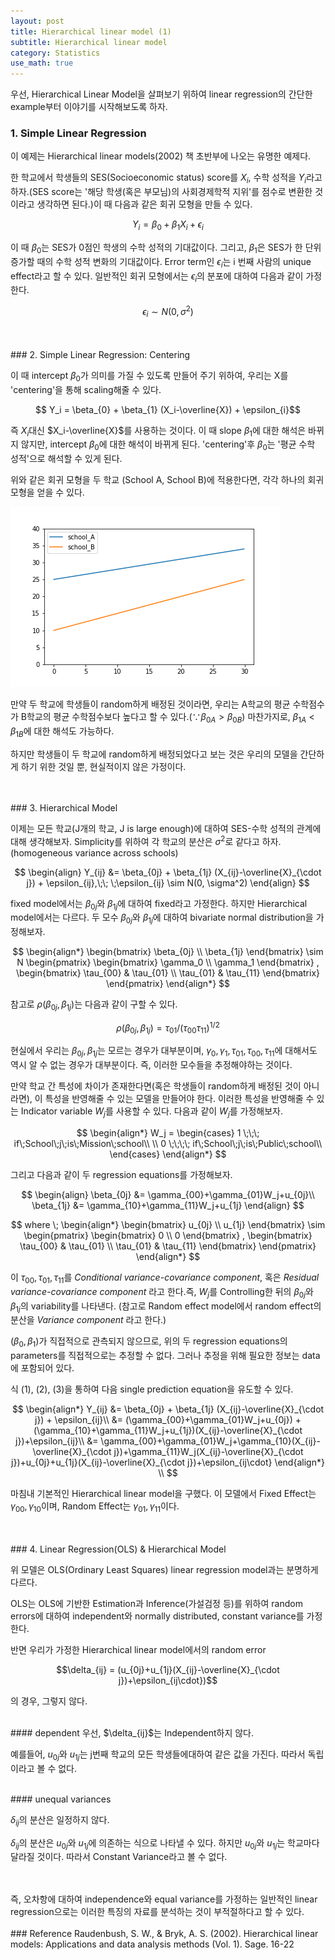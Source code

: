```yaml
---
layout: post
title: Hierarchical linear model (1)
subtitle: Hierarchical linear model
category: Statistics
use_math: true
---
```


우선, Hierarchical Linear Model을 살펴보기 위하여 linear regression의 간단한 example부터 이야기를 시작해보도록 하자.  

### 1. Simple Linear Regression
이 예제는 Hierarchical linear models(2002) 책 초반부에 나오는 유명한 예제다.

한 학교에서 학생들의 SES(Socioeconomic status) score를 $X_i$, 수학 성적을 $Y_i$라고 하자.(SES score는 '해당 학생(혹은 부모님)의 사회경제학적 지위'를 점수로 변환한 것이라고 생각하면 된다.)이 때 다음과 같은 회귀 모형을 만들 수 있다.

$$ Y_i = \beta_0 + \beta_1 X_i + \epsilon_i$$

이 때 $\beta_0$는 SES가 0점인 학생의 수학 성적의 기대값이다. 그리고, $\beta_1$은 SES가 한 단위 증가할 때의 수학 성적 변화의 기대값이다. Error term인 $\epsilon_i$는 i 번째 사람의 unique effect라고 할 수 있다. 일반적인 회귀 모형에서는 $\epsilon_i$의 분포에 대하여 다음과 같이 가정한다.

$$ \epsilon_i \sim N(0, \sigma^2)$$

<br>
<br>
### 2. Simple Linear Regression: Centering

이 때 intercept $\beta_0$가 의미를 가질 수 있도록 만들어 주기 위하여, 우리는 X를 'centering'을 통해 scaling해줄 수 있다.

$$ Y_i = \beta_{0} + \beta_{1} (X_i-\overline{X}) + \epsilon_{i}$$

즉 $X_i$대신 $X_i-\overline{X}$를 사용하는 것이다. 이 때 slope $\beta_{1}$에 대한 해석은 바뀌지 않지만, intercept $\beta_{0}$에 대한 해석이 바뀌게 된다. 'centering'후 $\beta_{0}$는 '평균 수학 성적'으로 해석할 수 있게 된다.

위와 같은 회귀 모형을 두 학교 (School A, School B)에 적용한다면, 각각 하나의 회귀 모형을 얻을 수 있다.  

<img src = '/post_img/191103/two_schools.png'/>

만약 두 학교에 학생들이 random하게 배정된 것이라면, 우리는 A학교의 평균 수학점수가 B학교의 평균 수학점수보다 높다고 할 수 있다.($\because \beta_{0A} >  \beta_{0B}$) 마찬가지로, $\beta_{1A} < \beta_{1B}$에 대한 해석도 가능하다.

하지만 학생들이 두 학교에 random하게 배정되었다고 보는 것은 우리의 모델을 간단하게 하기 위한 것일 뿐, 현실적이지 않은 가정이다.

<br>
<br>
### 3. Hierarchical Model

이제는 모든 학교(J개의 학교, J is large enough)에 대하여 SES-수학 성적의 관계에 대해 생각해보자. Simplicity를 위하여 각 학교의 분산은 $\sigma^2$로 같다고 하자.(homogeneous variance across schools)

$$
\begin{align}
Y_{ij} &= \beta_{0j} + \beta_{1j} (X_{ij}-\overline{X}_{\cdot j}) + \epsilon_{ij},\;\;
\;\epsilon_{ij} \sim N(0, \sigma^2)
\end{align}
$$

fixed model에서는 $\beta_{0j}$와 $\beta_{1j}$에 대하여 fixed라고 가정한다. 하지만 Hierarchical model에서는 다르다. 두 모수 $\beta_{0j}$와 $\beta_{1j}$에 대하여 bivariate normal distribution을 가정해보자.

$$
\begin{align*}
\begin{bmatrix}
\beta_{0j} \\
\beta_{1j}
\end{bmatrix} \sim N
\begin{pmatrix}
\begin{bmatrix}
\gamma_0 \\
\gamma_1
\end{bmatrix}
,
\begin{bmatrix}
\tau_{00} & \tau_{01} \\
\tau_{01} & \tau_{11}
\end{bmatrix}
\end{pmatrix}
\end{align*}
$$

참고로 $\rho(\beta_{0j},\beta_{1j})$는 다음과 같이 구할 수 있다.

$$\rho(\beta_{0j},\beta_{1j}) = \tau_{01}/(\tau_{00}\tau_{11})^{1/2}$$

현실에서 우리는 $\beta_{0j}, \beta_{1j}$는 모르는 경우가 대부분이며, $\gamma_0,\gamma_1,\tau_{01},\tau_{00},\tau_{11}$에 대해서도 역시 알 수 없는 경우가 대부분이다. 즉, 이러한 모수들을 추정해야하는 것이다.

만약 학교 간 특성에 차이가 존재한다면(혹은 학생들이 random하게 배정된 것이 아니라면), 이 특성을 반영해줄 수 있는 모델을 만들어야 한다. 이러한 특성을 반영해줄 수 있는 Indicator variable $W_j$를 사용할 수 있다. 다음과 같이 $W_j$를 가정해보자.

$$
\begin{align*}
W_j =
\begin{cases}
1 \;\;\; if\;School\;j\;is\;Mission\;school\\
\\
0 \;\;\;\; if\;School\;j\;is\;Public\;school\\
\end{cases}
\end{align*}
$$

그리고 다음과 같이 두 regression equations를 가정해보자.

$$
\begin{align}
\beta_{0j} &= \gamma_{00}+\gamma_{01}W_j+u_{0j}\\
\beta_{1j} &= \gamma_{10}+\gamma_{11}W_j+u_{1j}
\end{align}
$$

$$
where \;
\begin{align*}
\begin{bmatrix}
u_{0j} \\
u_{1j}
\end{bmatrix} \sim
\begin{pmatrix}
\begin{bmatrix}
0 \\
0
\end{bmatrix}
,
\begin{bmatrix}
\tau_{00} & \tau_{01} \\
\tau_{01} & \tau_{11}
\end{bmatrix}
\end{pmatrix}
\end{align*}
$$

이 $\tau_{00}, \tau_{01}, \tau_{11}$를 _Conditional variance-covariance component_, 혹은 _Residual variance-covariance component_ 라고 한다.즉, $W_j$를 Controlling한 뒤의 $\beta_{0j}$와 $\beta_{1j}$의 variability를 나타낸다.
(참고로 Random effect model에서 random effect의 분산을 _Variance component_ 라고 한다.)

$(\beta_0, \beta_1)$가 직접적으로 관측되지 않으므로, 위의 두 regression equations의 parameters를 직접적으로는 추정할 수 없다. 그러나 추정을 위해 필요한 정보는 data에 포함되어 있다.

식 (1), (2), (3)을 통하여 다음 single prediction equation을 유도할 수 있다.

$$
\begin{align*}
Y_{ij} &= \beta_{0j} + \beta_{1j} (X_{ij}-\overline{X}_{\cdot j}) + \epsilon_{ij}\\
&= (\gamma_{00}+\gamma_{01}W_j+u_{0j}) + (\gamma_{10}+\gamma_{11}W_j+u_{1j})(X_{ij}-\overline{X}_{\cdot j})+\epsilon_{ij}\\
&= \gamma_{00}+\gamma_{01}W_j+\gamma_{10}(X_{ij}-\overline{X}_{\cdot j})+\gamma_{11}W_j(X_{ij}-\overline{X}_{\cdot j})+u_{0j}+u_{1j}(X_{ij}-\overline{X}_{\cdot j})+\epsilon_{ij\cdot}
\end{align*}
\\
$$

마침내 기본적인 Hierarchical linear model을 구했다. 이 모델에서 Fixed Effect는 $\gamma_{00}, \gamma_{10}$이며, Random Effect는 $\gamma_{01}, \gamma_{11}$이다.

<br>
<br>
### 4. Linear Regression(OLS) & Hierarchical Model

위 모델은 OLS(Ordinary Least Squares) linear regression model과는 분명하게 다르다.

OLS는 OLS에 기반한 Estimation과 Inference(가설검정 등)를 위하여 random errors에 대하여 independent와 normally distributed, constant variance를 가정한다.

반면 우리가 가정한 Hierarchical linear model에서의 random error

$$\delta_{ij} = (u_{0j}+u_{1j}(X_{ij}-\overline{X}_{\cdot j})+\epsilon_{ij\cdot})$$

의 경우, 그렇지 않다.

<br>
#### dependent
우선, $\delta_{ij}$는 Independent하지 않다.

예를들어, $u_{0j}$와 $u_{1j}$는 j번째 학교의 모든 학생들에대하여 같은 값을 가진다. 따라서 독립이라고 볼 수 없다.

<br>
#### unequal variances

$\delta_{ij}$의 분산은 일정하지 않다.

$\delta_{ij}$의 분산은 $u_{0j}$와 $u_{1j}$에 의존하는 식으로 나타낼 수 있다. 하지만 $u_{0j}$와 $u_{1j}$는 학교마다 달라질 것이다. 따라서 Constant Variance라고 볼 수 없다.

<br>
<br>
즉, 오차항에 대하여 independence와 equal variance를 가정하는 일반적인 linear regression으로는 이러한 특징의 자료를 분석하는 것이 부적절하다고 할 수 있다.

<br>
<br>
### Reference
Raudenbush, S. W., & Bryk, A. S. (2002). Hierarchical linear models: Applications and data analysis methods (Vol. 1). Sage. 16-22
<br>
<br>
<br>
